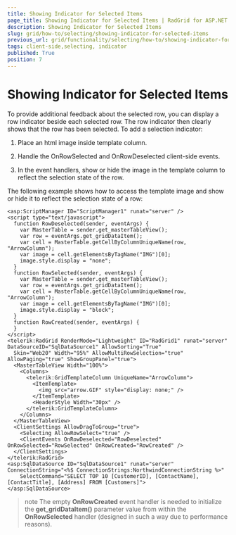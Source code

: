 ```yaml
---
title: Showing Indicator for Selected Items
page_title: Showing Indicator for Selected Items | RadGrid for ASP.NET AJAX Documentation
description: Showing Indicator for Selected Items
slug: grid/how-to/selecting/showing-indicator-for-selected-items
previous_url: grid/functionality/selecting/how-to/showing-indicator-for-selected-items
tags: client-side,selecting, indicator
published: True
position: 7
---
```


# Showing Indicator for Selected Items

To provide additional feedback about the selected row, you can display a row indicator beside each selected row. The row indicator then clearly shows that the row has been selected. To add a selection indicator:

1. Place an html image inside template column.

1. Handle the OnRowSelected and OnRowDeselected client-side events.

1. In the event handlers, show or hide the image in the template column to reflect the selection state of the row.

The following example shows how to access the template image and show or hide it to reflect the selection state of a row:
````ASP.NET
<asp:ScriptManager ID="ScriptManager1" runat="server" />
<script type="text/javascript">
  function RowDeselected(sender, eventArgs) {
    var MasterTable = sender.get_masterTableView();
    var row = eventArgs.get_gridDataItem();
    var cell = MasterTable.getCellByColumnUniqueName(row, "ArrowColumn");
    var image = cell.getElementsByTagName("IMG")[0];
    image.style.display = "none";
  }
  function RowSelected(sender, eventArgs) {
    var MasterTable = sender.get_masterTableView();
    var row = eventArgs.get_gridDataItem();
    var cell = MasterTable.getCellByColumnUniqueName(row, "ArrowColumn");
    var image = cell.getElementsByTagName("IMG")[0];
    image.style.display = "block";
  }
  function RowCreated(sender, eventArgs) {
  }      
</script>
<telerik:RadGrid RenderMode="Lightweight" ID="RadGrid1" runat="server" DataSourceID="SqlDataSource1" AllowSorting="True"
  Skin="Web20" Width="95%" AllowMultiRowSelection="true" AllowPaging="true" ShowGroupPanel="true">
  <MasterTableView Width="100%">
    <Columns>
      <telerik:GridTemplateColumn UniqueName="ArrowColumn">
        <ItemTemplate>
          <img src="arrow.GIF" style="display: none;" />
        </ItemTemplate>
        <HeaderStyle Width="30px" />
      </telerik:GridTemplateColumn>
    </Columns>
  </MasterTableView>
  <ClientSettings AllowDragToGroup="true">
    <Selecting AllowRowSelect="true" />
    <ClientEvents OnRowDeselected="RowDeselected" OnRowSelected="RowSelected" OnRowCreated="RowCreated" />
  </ClientSettings>
</telerik:RadGrid>
<asp:SqlDataSource ID="SqlDataSource1" runat="server" ConnectionString="<%$ ConnectionStrings:NorthwindConnectionString %>"   
    SelectCommand="SELECT TOP 10 [CustomerID], [ContactName], [ContactTitle], [Address] FROM [Customers]">
</asp:SqlDataSource>
````

>note The empty **OnRowCreated** event handler is needed to initialize the **get_gridDataItem()** parameter value from within the **OnRowSelected** handler (designed in such a way due to performance reasons).
>


